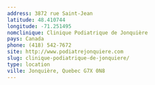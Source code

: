 ```yaml
---
address: 3872 rue Saint-Jean
latitude: 48.410744
longitude: -71.251495
nomclinique: Clinique Podiatrique de Jonquière
pays: Canada
phone: (418) 542-7672
site: http://www.podiatrejonquiere.com
slug: clinique-podiatrique-de-jonquiere/
type: location
ville: Jonquière, Quebec G7X 0N8
---
```


